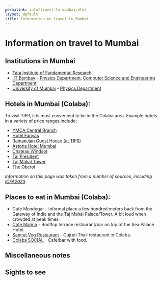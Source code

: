 ```yaml
---
permalink: info/travel-to-mumbai.html
layout: default
title: Information on travel to Mumbai
---
```


# Information on travel to Mumbai

## Institutions in Mumbai

  * [Tata Institute of Fundamental Research](https://www.tifr.res.in)
  * [IIT Bombay](https://www.iitb.ac.in) - [Physics Department](https://www.phy.iitb.ac.in), [Computer Science and Engineering Department](https://www.cse.iitb.ac.in)
  * [University of Mumbai](https://mu.ac.in) - [Physics Department](https://mu.ac.in/physics)

## Hotels in Mumbai (Colaba):

  To visit TIFR, it is most convenient to be in the Colaba area. Example
hotels in a variety of price ranges include:

  * [YMCA Central Branch](https://www.ymcabombay.org/central-branch)
  * [Hotel Fariyas](https://fariyas.com/hotel-in-mumbai/)
  * [Ramanujan Guest House (at TIFR)](https://www.tifr.res.in/~rgh/Contact.html)
  * [Astoria Hotel Mumbai](https://astoria-hotel.mumbaihotel.net/en/)
  * [Chateau Windsor](https://www.chateauwindsor.com)
  * [Taj President](https://www.tajhotels.co.uk/our-properties/hotels/president-mumbai-ihcl-seleqtions/)
  * [Taj Mahal Tower](https://www.tajhotels.com/en-in/taj/taj-mahal-tower-mumbai/)
  * [The Oberoi](https://www.oberoihotels.com/hotels-in-mumbai/)

*Information on this page was taken from a number of sources, including [ICFA2023](https://www.tifr.res.in/~icfa2023/).*

## Places to eat in Mumbai (Colaba):

  * Cafe Mondegar - Informal place a few hundred meters back from the Gateway of India and the Taj Mahal Palace/Tower. A bit loud when crowded at peak times.
  * [Cafe Marina](http://www.seapalacehotel.net/restaurants/restaurants.htm) - Rooftop terrace restaurant/bar on top of the Sea Palace Hotel.
  * [Samrat Veg Restaurant](http://www.prashantcaterers.com/samrat/) - Gujrati Thali restaurant in Colaba.
  * [Colaba SOCIAL](https://www.google.com/maps/place/Colaba+SOCIAL/@18.9216619,72.8322984,17z/data=!3m1!4b1!4m5!3m4!1s0x3be7d1c0ea74b9bf:0x41c1d5b1ada97f8c!8m2!3d18.9216619!4d72.8322984) - Cafe/bar with food.

## Miscellaneous notes

## Sights to see



